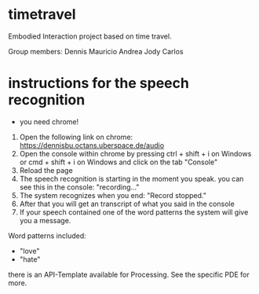 # timetravel
Embodied Interaction project based on time travel.

Group members:
Dennis
Mauricio
Andrea
Jody
Carlos


# instructions for the speech recognition
- you need chrome!

1. Open the following link on chrome: https://dennisbu.octans.uberspace.de/audio
2. Open the console within chrome by pressing ctrl + shift + i on Windows or cmd + shift + i on Windows and click on the tab "Console"
3. Reload the page
4. The speech recognition is starting in the moment you speak. you can see this in the console: "recording..."
5. The system recognizes when you end: "Record stopped."
6. After that you will get an transcript of what you said in the console
7. If your speech contained one of the word patterns the system will give you a message.

Word patterns included:
- "love"
- "hate"

there is an API-Template available for Processing. See the specific PDE for more.